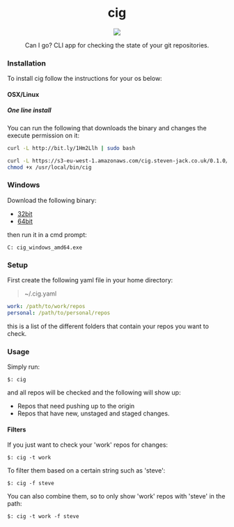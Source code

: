 <h1 align="center">cig</h1>

<p align="center">
  <a href="https://registry.hub.docker.com/u/smaj/cig" target="_blank"><img src="https://img.shields.io/badge/Docker-Hub-3a9bdc.svg?style=flat-square"></a>
  </p>

<p align="center">
	Can I go? CLI app for checking the state of your git repositories.
</p>

### Installation

To install cig follow the instructions for your os below:

#### OSX/Linux

##### One line install

You can run the following that downloads the binary and changes the execute
permission on it:

```bash
curl -L http://bit.ly/1Hm2Llh | sudo bash
```


```bash
curl -L https://s3-eu-west-1.amazonaws.com/cig.steven-jack.co.uk/0.1.0/cig_`uname -s`_`uname -m` > /usr/local/bin/cig
chmod +x /usr/local/bin/cig
```

### Windows

Download the following binary:

* [32bit](https://s3-eu-west-1.amazonaws.com/cig.steven-jack.co.uk/0.1.0/cig_windows_386.exe)
* [64bit](https://s3-eu-west-1.amazonaws.com/cig.steven-jack.co.uk/0.1.0/cig_windows_amd64.exe)

then run it in a cmd prompt:

```
C: cig_windows_amd64.exe
```

### Setup

First create the following yaml file in your home directory:

> ~/.cig.yaml

```yaml
work: /path/to/work/repos
personal: /path/to/personal/repos
```

this is a list of the different folders that contain your repos you want to check.

### Usage

Simply run:

`$: cig`

and all repos will be checked and the following will show up:

* Repos that need pushing up to the origin
* Repos that have new, unstaged and staged changes.

#### Filters

If you just want to check your 'work' repos for changes:

`$: cig -t work`

To filter them based on a certain string such as 'steve':

`$: cig -f steve`

You can also combine them, so to only show 'work' repos with 'steve' 
in the path:

`$: cig -t work -f steve`
